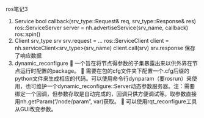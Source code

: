 ros笔记3
1.	Service
bool callback(srv_type::Request& req, srv_type::Response& res) 
ros::ServiceServer server = nh.advertiseService(srv_name, callback)
ros::spin()
2.	Client
srv_type srv
srv.request = …
ros::ServiceClient client = nh.serviceClient<srv_type>(srv_name)
client.call(srv)
srv.response 保存了响应数据
3.	dynamic_reconfigure
	一个旨在将节点得参数的子集暴露出来以供外界在节点运行时配置的package。
	需要在包的cfg文件夹下配置一个.cfg后缀的python文件来生成相应的代码。可以使用命令行dynparam（要rosrun）来使用，也可维护一个dynamic_reconfigure::Server<config>动态参数服务器。注：需要绑定一个回调，但参数存取是自动完成的，回调只供方便调试等。取参数直接用nh.getParam(“/node/param”, var)获取。
	可以使用rqt_reconfigure工具从GUI改变参数。

